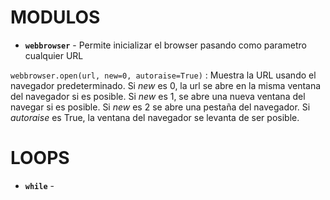 # MODULOS

* **`webbrowser`** - Permite inicializar el browser pasando como parametro cualquier URL



<code>webbrowser.open(url, new=0, autoraise=True)</code> : Muestra la URL usando el navegador predeterminado. Si *new* es 0, la url se abre en la misma ventana del navegador si es posible. Si *new* es 1, se abre una nueva ventana del navegar si es posible. Si *new* es 2 se abre una pestaña del navegador. Si *autoraise* es True, la ventana del navegador se levanta de ser posible.


# LOOPS

* **`while`** - 
